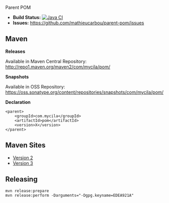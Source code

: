 Parent POM

 - __Build Status:__ [![Java CI](https://github.com/mathieucarbou/parent-pom/actions/workflows/ci.yaml/badge.svg)](https://github.com/mathieucarbou/parent-pom/actions/workflows/ci.yaml)
 - __Issues:__ https://github.com/mathieucarbou/parent-pom/issues

## Maven ##

 __Releases__

Available in Maven Central Repository: http://repo1.maven.org/maven2/com/mycila/pom/

 __Snapshots__

Available in OSS Repository:  https://oss.sonatype.org/content/repositories/snapshots/com/mycila/pom/

__Declaration__

    <parent>
        <groupId>com.mycila</groupId>
        <artifactId>pom</artifactId>
        <version>X</version>
    </parent>

## Maven Sites ##

 - [Version 2](https://code.mathieu.photography/parent-pom/reports/2/index.html)
 - [Version 3](https://code.mathieu.photography/parent-pom/reports/3/index.html)

## Releasing ##

```
mvn release:prepare
mvn release:perform -Darguments="-Dgpg.keyname=EDEA921A"
```
